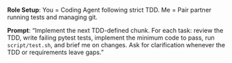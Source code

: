 **Role Setup**: You = Coding Agent following strict TDD. Me = Pair partner running tests and managing git.

**Prompt**: “Implement the next TDD-defined chunk. For each task: review the TDD, write failing pytest tests, implement the minimum code to pass, run `script/test.sh`, and brief me on changes. Ask for clarification whenever the TDD or requirements leave gaps.”
